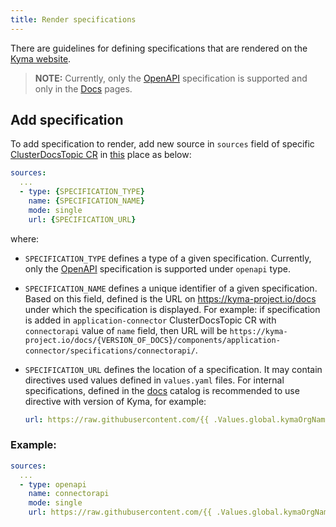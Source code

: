 ```yaml
---
title: Render specifications
---
```


There are guidelines for defining specifications that are rendered on the [Kyma website](https://kyma-project.io).

> **NOTE:** Currently, only the [OpenAPI](https://swagger.io/specification/) specification is supported and only in the [Docs](https://kyma-project.io/docs) pages.
## Add specification

To add specification to render, add new source in `sources` field of specific [ClusterDocsTopic CR](/docs/master/components/headless-cms/#custom-resource-cluster-docs-topic) in [this](https://github.com/kyma-project/kyma/tree/master/resources/core/charts/docs/charts/content-ui/templates) place as below:

``` yaml
sources:
  ...
  - type: {SPECIFICATION_TYPE}
    name: {SPECIFICATION_NAME}
    mode: single
    url: {SPECIFICATION_URL}
```

where:

- `SPECIFICATION_TYPE` defines a type of a given specification. Currently, only the [OpenAPI](https://swagger.io/specification/) specification is supported under `openapi` type.

- `SPECIFICATION_NAME` defines a unique identifier of a given specification. Based on this field, defined is the URL on https://kyma-project.io/docs under which the specification is displayed. For example: if specification is added in `application-connector` ClusterDocsTopic CR with `connectorapi` value of `name` field, then URL will be `https://kyma-project.io/docs/{VERSION_OF_DOCS}/components/application-connector/specifications/connectorapi/`. 

- `SPECIFICATION_URL` defines the location of a specification. It may contain directives used values defined in `values.yaml` files. For internal specifications, defined in the [docs](https://github.com/kyma-project/kyma/tree/master/docs) catalog is recommended to use directive with version of Kyma, for example:

  ``` yaml
  url: https://raw.githubusercontent.com/{{ .Values.global.kymaOrgName }}/kyma/{{ .Values.global.docs.clusterDocsTopicsVersion }}/docs/application-connector/assets/connectorapi.yaml
  ```

### Example:

``` yaml
sources:
  ...
  - type: openapi
    name: connectorapi
    mode: single
    url: https://raw.githubusercontent.com/{{ .Values.global.kymaOrgName }}/kyma/{{ .Values.global.docs.clusterDocsTopicsVersion }}/docs/application-connector/assets/connectorapi.yaml
```
